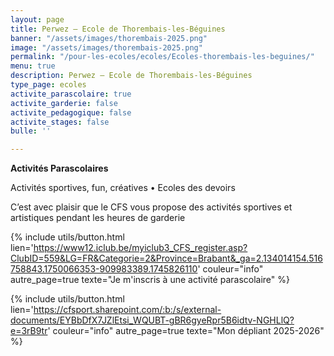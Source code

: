 ```yaml
---
layout: page
title: Perwez – Ecole de Thorembais-les-Béguines
banner: "/assets/images/thorembais-2025.png"
image: "/assets/images/thorembais-2025.png"
permalink: "/pour-les-ecoles/ecoles/Ecoles-thorembais-les-beguines/" 
menu: true
description: Perwez – Ecole de Thorembais-les-Béguines
type_page: ecoles
activite_parascolaire: true
activite_garderie: false
activite_pedagogique: false
activite_stages: false
bulle: ''

---
```

<strong>Activités Parascolaires</strong>

Activités sportives, fun, créatives • Ecoles des devoirs

C’est avec plaisir que le CFS vous propose des activités sportives et artistiques pendant les heures de garderie

{% include utils/button.html  
lien='https://www12.iclub.be/myiclub3_CFS_register.asp?ClubID=559&LG=FR&Categorie=2&Province=Brabant&_ga=2.134014154.516758843.1750066353-909983389.1745826110' couleur="info" autre_page=true texte="Je m'inscris à une activité parascolaire" %}

{% include utils/button.html lien='https://cfsport.sharepoint.com/:b:/s/external-documents/EYBbDfX7JZlEtsi_WQUBT-gBR6gyeRpr5B6idtv-NGHLlQ?e=3rB9tr' couleur="info" autre_page=true texte="Mon dépliant 2025-2026" %}
